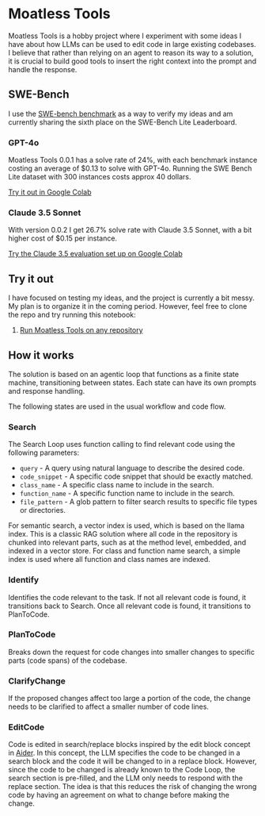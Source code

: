 # Moatless Tools
Moatless Tools is a hobby project where I experiment with some ideas I have about how LLMs can be used to edit code in large existing codebases. I believe that rather than relying on an agent to reason its way to a solution, it is crucial to build good tools to insert the right context into the prompt and handle the response.

## SWE-Bench
I use the [SWE-bench benchmark](https://www.swebench.com/) as a way to verify my ideas and am currently sharing the sixth place on the SWE-Bench Lite Leaderboard. 

### GPT-4o
Moatless Tools 0.0.1 has a solve rate of 24%, with each benchmark instance costing an average of $0.13 to solve with GPT-4o. Running the SWE Bench Lite dataset with 300 instances costs approx 40 dollars. 

[Try it out in Google Colab](https://colab.research.google.com/drive/15RpSjdprf9lcaP0oqKsuYfZl1c3kVB_t?usp=sharing)

### Claude 3.5 Sonnet
With version 0.0.2 I get 26.7% solve rate with Claude 3.5 Sonnet, with a bit higher cost of $0.15 per instance. 

[Try the Claude 3.5 evaluation set up on Google Colab](https://colab.research.google.com/drive/1pKecc3pumsrOGzTOOCEqjRKzeCWLWQpj?usp=sharing)

## Try it out
I have focused on testing my ideas, and the project is currently a bit messy. My plan is to organize it in the coming period. However, feel free to clone the repo and try running this notebook:

1. [Run Moatless Tools on any repository](notebooks/00_index_and_run.ipynb)


## How it works
The solution is based on an agentic loop that functions as a finite state machine, transitioning between states. Each state can have its own prompts and response handling.

The following states are used in the usual workflow and code flow.

### Search
The Search Loop uses function calling to find relevant code using the following parameters:

 * `query` - A query using natural language to describe the desired code.
 * `code_snippet` - A specific code snippet that should be exactly matched.
 * `class_name` - A specific class name to include in the search.
 * `function_name` - A specific function name to include in the search.
 * `file_pattern` - A glob pattern to filter search results to specific file types or directories.

For semantic search, a vector index is used, which is based on the llama index. This is a classic RAG solution where all code in the repository is chunked into relevant parts, such as at the method level, embedded, and indexed in a  vector store. For class and function name search, a simple index is used where all function and class names are indexed.

### Identify
Identifies the code relevant to the task. If not all relevant code is found, it transitions back to Search. Once all relevant code is found, it transitions to PlanToCode.

### PlanToCode
Breaks down the request for code changes into smaller changes to specific parts (code spans) of the codebase.

### ClarifyChange
If the proposed changes affect too large a portion of the code, the change needs to be clarified to affect a smaller number of code lines.

### EditCode
Code is edited in search/replace blocks inspired by the edit block concept in [Aider](https://aider.chat/docs/benchmarks.html). In this concept, the LLM specifies the code to be changed in a search block and the code it will be changed to in a replace block. However, since the code to be changed is already known to the Code Loop, the search section is pre-filled, and the LLM only needs to respond with the replace section. The idea is that this reduces the risk of changing the wrong code by having an agreement on what to change before making the change.
